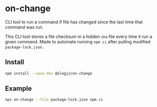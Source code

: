 # on-change

CLI tool to run a command if file has changed since the last time that command
was run.

This CLI tool stores a file checksum in a hidden `sha` file every time it run a
given command. Made to automate running `npm ci` after pulling modified
`package-lock.json`.

## Install

```sh
npm install --save-dev @olegjs/on-change
```

## Example

```sh
npx on-change --file package-lock.json npm ci
```

